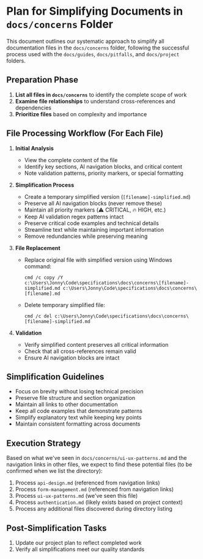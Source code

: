 # Plan for Simplifying Documents in `docs/concerns` Folder

This document outlines our systematic approach to simplify all documentation files in the `docs/concerns` folder, following the successful process used with the `docs/guides`, `docs/pitfalls`, and `docs/project` folders.

## Preparation Phase
1. **List all files in `docs/concerns`** to identify the complete scope of work
2. **Examine file relationships** to understand cross-references and dependencies
3. **Prioritize files** based on complexity and importance

## File Processing Workflow (For Each File)
1. **Initial Analysis**
   - View the complete content of the file
   - Identify key sections, AI navigation blocks, and critical content
   - Note validation patterns, priority markers, or special formatting

2. **Simplification Process**
   - Create a temporary simplified version (`[filename]-simplified.md`)
   - Preserve all AI navigation blocks (never remove these)
   - Maintain all priority markers (⚠️ CRITICAL, 🔥 HIGH, etc.)
   - Keep AI validation regex patterns intact
   - Preserve critical code examples and technical details
   - Streamline text while maintaining important information
   - Remove redundancies while preserving meaning

3. **File Replacement**
   - Replace original file with simplified version using Windows command:
     ```
     cmd /c copy /Y c:\Users\Jonny\Code\specifications\docs\concerns\[filename]-simplified.md c:\Users\Jonny\Code\specifications\docs\concerns\[filename].md
     ```
   - Delete temporary simplified file:
     ```
     cmd /c del c:\Users\Jonny\Code\specifications\docs\concerns\[filename]-simplified.md
     ```

4. **Validation**
   - Verify simplified content preserves all critical information
   - Check that all cross-references remain valid
   - Ensure AI navigation blocks are intact

## Simplification Guidelines
- Focus on brevity without losing technical precision
- Preserve file structure and section organization
- Maintain all links to other documentation
- Keep all code examples that demonstrate patterns
- Simplify explanatory text while keeping key points
- Maintain consistent formatting across documents

## Execution Strategy
Based on what we've seen in `docs/concerns/ui-ux-patterns.md` and the navigation links in other files, we expect to find these potential files (to be confirmed when we list the directory):

1. Process `api-design.md` (referenced from navigation links)
2. Process `form-management.md` (referenced from navigation links)
3. Process `ui-ux-patterns.md` (we've seen this file)
4. Process `authentication.md` (likely exists based on project context)
5. Process any additional files discovered during directory listing

## Post-Simplification Tasks
1. Update our project plan to reflect completed work
2. Verify all simplifications meet our quality standards
